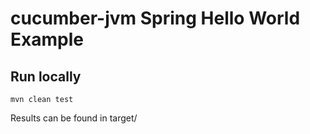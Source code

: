 # cucumber-jvm Spring Hello World Example

## Run locally
```
mvn clean test
```
Results can be found in target/